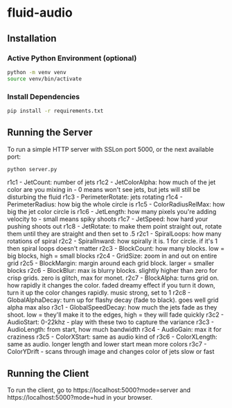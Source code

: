 # fluid-audio

## Installation

### Active Python Environment (optional)

```bash
python -m venv venv
source venv/bin/activate
```

### Install Dependencies

```bash
pip install -r requirements.txt
```

## Running the Server

To run a simple HTTP server with SSLon port 5000, or the next available port:
```bash
python server.py
```

r1c1 - JetCount: number of jets
r1c2 - JetColorAlpha: how much of the jet color are you mixing in - 0 means won't see jets, but jets will still be disturbing the fluid
r1c3 - PerimeterRotate: jets rotating
r1c4 - PerimeterRadius: how big the whole circle is
r1c5 - ColorRadiusRelMax: how big the jet color circle is
r1c6 - JetLength: how many pixels you're adding velocity to - small means spiky shoots
r1c7 - JetSpeed: how hard your pushing shoots out
r1c8 - JetRotate: to make them point straight out, rotate them until they are straight and then set to .5
r2c1 - SpiralLoops: how many rotations of spiral
r2c2 - SpiralInward: how spirally it is. 1 for circle. if it's 1 then spiral loops doesn't matter
r2c3 - BlockCount: how many blocks. low = big blocks, high = small blocks
r2c4 - GridSize: zoom in and out on entire grid
r2c5 - BlockMargin: margin around each grid block. larger = smaller blocks
r2c6 - BlockBlur: max is blurry blocks. slightly higher than zero for crisp grids. zero is glitch, max for monet.
r2c7 - BlockAlpha: turns grid on. how rapidly it changes the color. faded dreamy effect if you turn it down, turn it up the color changes rapidly. music strong, set to 1
r2c8 - GlobalAlphaDecay: turn up for flashy decay (fade to black). goes well grid alpha max also
r3c1 - GlobalSpeedDecay: how much the jets fade as they shoot. low = they'll make it to the edges, high = they will fade quickly
r3c2 - AudioStart: 0-22khz - play with these two to capture the variance
r3c3 - AudioLength: from start, how much bandwidth
r3c4 - AudioGain: max it for craziness
r3c5 - ColorXStart: same as audio kind of
r3c6 - ColorXLength: same as audio. longer length and lower start mean more colors
r3c7 - ColorYDrift - scans through image and changes color of jets slow or fast



## Running the Client
To run the client, go to https://localhost:5000?mode=server and https://localhost:5000?mode=hud in your browser.